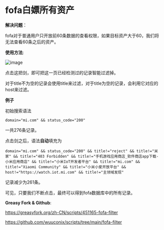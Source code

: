 # fofa白嫖所有资产

**解决问题**：

fofa对于普通用户只开放前60条数据的查看权限，如果目标资产大于60，我们将无法查看60条之后的资产。

**使用方法**:

![image](https://sina.wuuconix.link/large/007YVyKcly1h6bw70t7asj30iv02wt9m.jpg)

点击这把剑，即可把这一页已经检测过的记录智能过滤掉。

对于title不为空的记录会使用title来过滤，对于title为空的记录，会利用它对应的host来过滤。

**例子**

初始搜索语法

```
domain="mi.com" && status_code="200"
```

一共276条记录。

点击剑之后，语法**自动**填充为

```
domain="mi.com" && status_code="200" && title!="reject" && title!="米家" && title!="403 Forbidden" && title!="手机游戏应用商店_软件商店app下载-小米应用商店" && title!="小米IoT开发者平台" && title!="mi.com" && title!="Xiaomi Community" && title!="小米小爱开放平台" && host!="https://watch.iot.mi.com" && title!="主领域发现"
```

记录减少为261条。

可见，只要我们不断点击，最终可以得到fofa数据库中的所有记录。

**Greasy Fork & Github**:

https://greasyfork.org/zh-CN/scripts/451165-fofa-filter

https://github.com/wuuconix/scripts/tree/main/fofa-filter